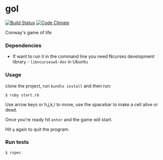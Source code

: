 # gol
[![Build Status](https://travis-ci.org/aalvarado/gol.svg?branch=master)](https://travis-ci.org/aalvarado/gol)
[![Code Climate](https://codeclimate.com/github/aalvarado/gol/badges/gpa.svg)](https://codeclimate.com/github/aalvarado/gol)

Conway's game of life

### Dependencies
* If want to run it in the command line you need Ncurses development library - `libncursesw5-dev` in Ubuntu

### Usage

clone the project, run `bundle install` and then run:

```
$ ruby start.rb
```

Use arrow keys or h,j,k,l to move, use the spacebar to make a cell alive or dead.

Once you're ready hit `enter` and the game will start.

Hit `q` again to quit the program.

### Run tests

```
$ rspec
```
